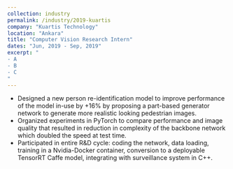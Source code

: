 ```yaml
---
collection: industry
permalink: /industry/2019-kuartis
company: "Kuartis Technology"
location: "Ankara"
title: "Computer Vision Research Intern"
dates: "Jun, 2019 - Sep, 2019"
excerpt: "
- A
- B
- C
"
---
```


- Designed a new person re-identification model to improve performance of the model in-use by +16% by proposing a part-based generator network to generate more realistic looking pedestrian images.
- Organized experiments in PyTorch to compare performance and image quality that resulted in reduction in complexity of the backbone network which doubled the speed at test time.
- Participated in entire R&D cycle: coding the network, data loading, training in a Nvidia-Docker container, conversion to a deployable TensorRT Caffe model, integrating with surveillance system in C++.